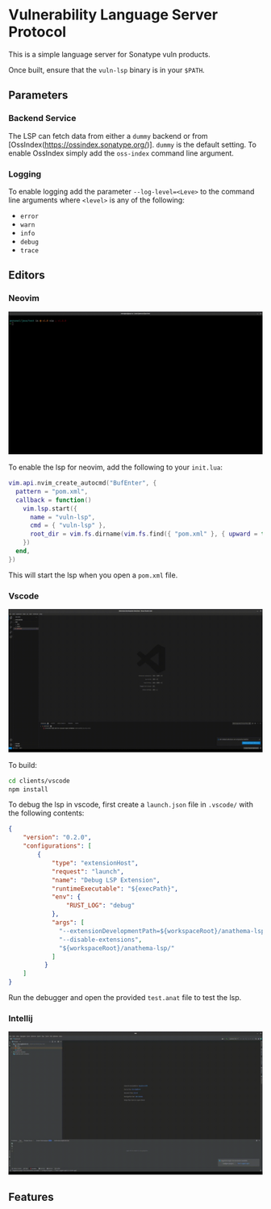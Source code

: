 # Vulnerability Language Server Protocol

This is a simple language server for Sonatype vuln products.

Once built, ensure that the `vuln-lsp` binary is in your `$PATH`.

## Parameters

### Backend Service

The LSP can fetch data from either a `dummy` backend or from [OssIndex(https://ossindex.sonatype.org/)].
`dummy` is the default setting.
To enable OssIndex simply add the `oss-index` command line argument.

### Logging

To enable logging add the parameter `--log-level=<Leve>` to the command line
arguments where `<level>` is any of the following:

- `error`
- `warn`
- `info`
- `debug`
- `trace`


## Editors

### Neovim

![neovim](./docs/vuln_vim.gif)

To enable the lsp for neovim, add the following to your `init.lua`:

```lua
vim.api.nvim_create_autocmd("BufEnter", {
  pattern = "pom.xml",
  callback = function()
    vim.lsp.start({
      name = "vuln-lsp",
      cmd = { "vuln-lsp" },
      root_dir = vim.fs.dirname(vim.fs.find({ "pom.xml" }, { upward = true })[1]),
    })
  end,
})
```

This will start the lsp when you open a  `pom.xml`  file.

### Vscode
![vscode](./docs/vuln_vscode.gif)

To build:

```bash
cd clients/vscode
npm install
```

To debug the lsp in vscode, first create a `launch.json` file in `.vscode/`
with the following contents:

```json
{
    "version": "0.2.0",
    "configurations": [
        {
            "type": "extensionHost",
            "request": "launch",
            "name": "Debug LSP Extension",
            "runtimeExecutable": "${execPath}",
            "env": {
                "RUST_LOG": "debug"
            },
            "args": [
              "--extensionDevelopmentPath=${workspaceRoot}/anathema-lsp/clients/vscode",
              "--disable-extensions",
              "${workspaceRoot}/anathema-lsp/"
            ]
          }
    ]
}

```

Run the debugger and open the provided `test.anat` file to test the lsp.

### Intellij
![intellij](./docs/vuln_intellij.gif)
## Features
